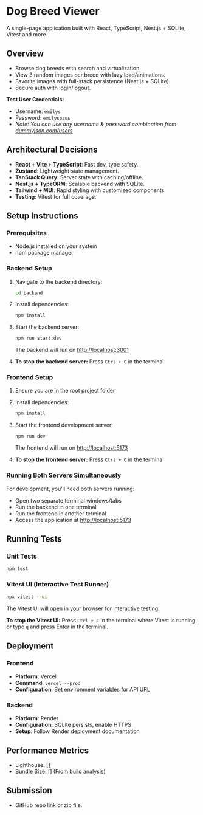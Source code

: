 # Dog Breed Viewer

A single-page application built with React, TypeScript, Nest.js + SQLite, Vitest and more.

## Overview
- Browse dog breeds with search and virtualization.
- View 3 random images per breed with lazy load/animations.
- Favorite images with full-stack persistence (Nest.js + SQLite).
- Secure auth with login/logout.

**Test User Credentials:**
- Username: `emilys`
- Password: `emilyspass`
- *Note: You can use any username & password combination from [dummyjson.com/users](https://dummyjson.com/users)*

## Architectural Decisions
- **React + Vite + TypeScript**: Fast dev, type safety.
- **Zustand**: Lightweight state management.
- **TanStack Query**: Server state with caching/offline.
- **Nest.js + TypeORM**: Scalable backend with SQLite.
- **Tailwind + MUI**: Rapid styling with customized components.
- **Testing**: Vitest for full coverage.

## Setup Instructions

### Prerequisites
- Node.js installed on your system
- npm package manager

### Backend Setup
1. Navigate to the backend directory:
   ```bash
   cd backend
   ```

2. Install dependencies:
   ```bash
   npm install
   ```

3. Start the backend server:
   ```bash
   npm run start:dev
   ```
   The backend will run on [http://localhost:3001](http://localhost:3001)

4. **To stop the backend server:** Press `Ctrl + C` in the terminal

### Frontend Setup
1. Ensure you are in the root project folder

2. Install dependencies:
   ```bash
   npm install
   ```

3. Start the frontend development server:
   ```bash
   npm run dev
   ```
   The frontend will run on [http://localhost:5173](http://localhost:5173)

4. **To stop the frontend server:** Press `Ctrl + C` in the terminal

### Running Both Servers Simultaneously
For development, you'll need both servers running:
- Open two separate terminal windows/tabs
- Run the backend in one terminal
- Run the frontend in another terminal
- Access the application at [http://localhost:5173](http://localhost:5173)

## Running Tests

### Unit Tests
```bash
npm test
```

### Vitest UI (Interactive Test Runner)
```bash
npx vitest --ui
```
The Vitest UI will open in your browser for interactive testing.

**To stop the Vitest UI:** Press `Ctrl + C` in the terminal where Vitest is running, or type `q` and press Enter in the terminal.

## Deployment

### Frontend
- **Platform**: Vercel
- **Command**: `vercel --prod`
- **Configuration**: Set environment variables for API URL

### Backend
- **Platform**: Render
- **Configuration**: SQLite persists, enable HTTPS
- **Setup**: Follow Render deployment documentation

## Performance Metrics
- Lighthouse: [] 
- Bundle Size: [] (From build analysis)

## Submission
- GitHub repo link or zip file.